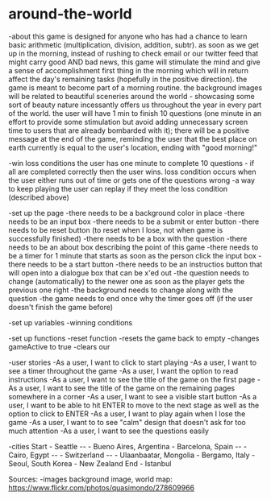 # around-the-world

-about 
    this game is designed for anyone who has had a chance to learn basic arithmetic (multiplication, division, addition, subtr). as soon as we get up in the morning, instead of rushing to check email or our twitter feed that might carry good AND bad news, this game will stimulate the mind and give a sense of accomplishment first thing in the morning which will in return affect the day's remaining tasks (hopefully in the positive direction). the game is meant to become part of a morning routine. the background images will be related to beautiful sceneries around the world - showcasing some sort of beauty nature incessantly offers us throughout the year in every part of the world. the user will have 1 min to finish 10 questions (one minute in an effort to provide some stimulation but avoid adding unnecessary screen time to users that are already bombarded with it); there will be a positive message at the end of the game, reminding the user that the best place on earth currently is equal to the user's location, ending with "good morning!"

-win loss conditions
    the user has one minute to complete 10 questions - if all are completed correctly then the user wins. loss condition occurs when the user either runs out of time or gets one of the questions wrong
-a way to keep playing
    the user can replay if they meet the loss condition (described above)


-set up the page
    -there needs to be a background color in place
    -there needs to be an input box
    -there needs to be a submit or enter button
    -there needs to be reset button (to reset when I lose, not when game is successfully finished)
    -there needs to be a box with the question
    -there needs to be an about box describing the point of this game
    -there needs to be a timer for 1 minute that starts as soon as the person click the input box
    -there needs to be a start button 
    -there needs to be an instructios button that will open into a dialogue box that can be x'ed out
    -the question needs to change (automatically) to the newer one as soon as the player gets the previous one right
    -the background needs to change along with the question
    -the game needs to end once why the timer goes off (if the user doesn't finish the game before)

-set up variables
    -winning conditions

-set up functions
    -reset function
        -resets the game back to empty
        -changes gameActive to true
        -clears our 

-user stories
    -As a user, I want to click to start playing
    -As a user, I want to see a timer throughout the game
    -As a user, I want the option to read instructions
    -As a user, I want to see the title of the game on the first page
    -As a user, I want to see the title of the game on the remaining pages somewhere in a corner
    -As a user, I want to see a visible start button
    -As a user, I want to be able to hit ENTER to move to the next stage  as well as the option to click to ENTER
    -As a user, I want to play again when I lose the game
    -As a user, I want to to see "calm" design that doesn't ask for too much attention 
    -As a user, I want to see the questions easily


-cities
    Start - Seattle -- 
          - Bueno Aires, Argentina
          - Barcelona, Spain --
          - Cairo, Egypt --
          - Switzerland --
          - Ulaanbaatar, Mongolia
          - Bergamo, Italy
          - Seoul, South Korea
          - New Zealand
    End   - Istanbul


Sources:
-images
    background image, world map: https://www.flickr.com/photos/quasimondo/278609966
    




